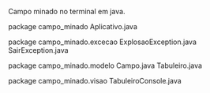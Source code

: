 Campo minado no terminal em java.

package campo_minado
  Aplicativo.java

package campo_minado.excecao
  ExplosaoException.java
  SairException.java

package campo_minado.modelo
  Campo.java
  Tabuleiro.java

package campo_minado.visao
  TabuleiroConsole.java
